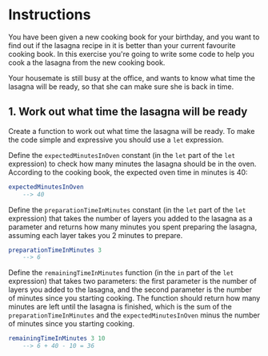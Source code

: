 # Instructions

You have been given a new cooking book for your birthday, and you want to find out if the lasagna recipe in it is better than your current favourite cooking book. In this exercise you're going to write some code to help you cook a the lasagna from the new cooking book.

Your housemate is still busy at the office, and wants to know what time the lasagna will be ready, so that she can make sure she is back in time.

## 1. Work out what time the lasagna will be ready

Create a function to work out what time the lasagna will be ready. To make the code simple and expressive you should use a `let` expression.

Define the `expectedMinutesInOven` constant (in the `let` part of the `let` expression) to check how many minutes the lasagna should be in the oven. According to the cooking book, the expected oven time in minutes is 40:

```elm
expectedMinutesInOven
    --> 40
```

Define the `preparationTimeInMinutes` constant (in the `let` part of the `let` expression) that takes the number of layers you added to the lasagna as a parameter and returns how many minutes you spent preparing the lasagna, assuming each layer takes you 2 minutes to prepare.

```elm
preparationTimeInMinutes 3
    --> 6
```

Define the `remainingTimeInMinutes` function (in the `in` part of the `let` expression) that takes two parameters: the first parameter is the number of layers you added to the lasagna, and the second parameter is the number of minutes since you starting cooking. The function should return how many minutes are left until the lasagna is finished, which is the sum of the `preparationTimeInMinutes` and the `expectedMinutesInOven` minus the number of minutes since you starting cooking.

```elm
remainingTimeInMinutes 3 10
    --> 6 + 40 - 10 = 36
```

